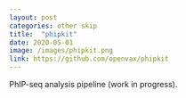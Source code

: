 ```yaml
---
layout: post
categories: other skip
title:  "phipkit"
date: 2020-05-01
image: /images/phipkit.png
link: https://github.com/openvax/phipkit
---
```

PhIP-seq analysis pipeline (work in progress).